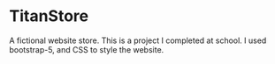 # TitanStore
A fictional website store. This is a project I completed at school.
I used bootstrap-5, and CSS to style the website.
